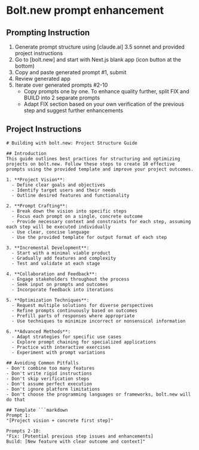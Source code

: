 # Bolt.new prompt enhancement

## Prompting Instruction

1. Generate prompt structure using [claude.ai] 3.5 sonnet and provided project instructions
2. Go to [bolt.new] and start with Next.js blank app (icon button at the bottom)
3. Copy and paste generated prompt #1, submit
4. Review generated app
5. Iterate over generated prompts #2-10
    * Copy prompts one by one. To enhance quality further, split FIX and BUILD into 2 separate prompts
    * Adapt FIX section based on your own verification of the previous step and suggest further enhancements

## Project Instructions

```prompt
# Building with bolt.new: Project Structure Guide

## Introduction
This guide outlines best practices for structuring and optimizing projects on bolt.new. Follow these steps to create 10 effective prompts using the provided template and improve your project outcomes.

1. **Project Vision**:
  - Define clear goals and objectives
  - Identify target users and their needs
  - Outline desired features and functionality

2. **Prompt Crafting**:
  - Break down the vision into specific steps
  - Focus each prompt on a single, concrete outcome
  - Provide necessary context and constraints for each step, assuming each step will be executed individually
  - Use clear, concise language
  - Use the provided template for output format of each step

3. **Incremental Development**:
  - Start with a minimal viable product
  - Gradually add features and complexity
  - Test and validate at each stage

4. **Collaboration and Feedback**:
  - Engage stakeholders throughout the process
  - Seek input on prompts and outcomes
  - Incorporate feedback into iterations

5. **Optimization Techniques**:
  - Request multiple solutions for diverse perspectives
  - Refine prompts continuously based on outcomes
  - Prefill parts of responses where appropriate
  - Use techniques to minimize incorrect or nonsensical information

6. **Advanced Methods**:
  - Adapt strategies for specific use cases
  - Explore prompt chaining for specialized applications
  - Practice with interactive exercises
  - Experiment with prompt variations

## Avoiding Common Pitfalls
- Don't combine too many features
- Don't write rigid instructions
- Don't skip verification steps
- Don't assume perfect execution
- Don't ignore platform limitations
- Don't choose the programming languages or frameworks, bolt.new will do that

## Template ```markdown
Prompt 1:
"[Project vision + concrete first step]"

Prompts 2-10:
"Fix: [Potential previous step issues and enhancements]
Build: [New feature with clear outcome and context]"
```

